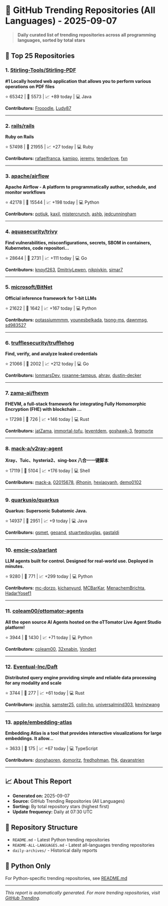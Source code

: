 # 🌟 GitHub Trending Repositories (All Languages) - 2025-09-07

> **Daily curated list of trending repositories across all programming languages, sorted by total stars**

## 🚀 Top 25 Repositories

### 1. [Stirling-Tools/Stirling-PDF](https://github.com/Stirling-Tools/Stirling-PDF)

**#1 Locally hosted web application that allows you to perform various operations on PDF files**

⭐ 65342 | 🍴 5573 | 📈 +89 today | 💻 Java

**Contributors:** [Frooodle](https://github.com/Frooodle), [Ludy87](https://github.com/Ludy87)

---

### 2. [rails/rails](https://github.com/rails/rails)

**Ruby on Rails**

⭐ 57498 | 🍴 21955 | 📈 +27 today | 💻 Ruby

**Contributors:** [rafaelfranca](https://github.com/rafaelfranca), [kamipo](https://github.com/kamipo), [jeremy](https://github.com/jeremy), [tenderlove](https://github.com/tenderlove), [fxn](https://github.com/fxn)

---

### 3. [apache/airflow](https://github.com/apache/airflow)

**Apache Airflow - A platform to programmatically author, schedule, and monitor workflows**

⭐ 42178 | 🍴 15544 | 📈 +198 today | 💻 Python

**Contributors:** [potiuk](https://github.com/potiuk), [kaxil](https://github.com/kaxil), [mistercrunch](https://github.com/mistercrunch), [ashb](https://github.com/ashb), [jedcunningham](https://github.com/jedcunningham)

---

### 4. [aquasecurity/trivy](https://github.com/aquasecurity/trivy)

**Find vulnerabilities, misconfigurations, secrets, SBOM in containers, Kubernetes, code repositori...**

⭐ 28644 | 🍴 2731 | 📈 +111 today | 💻 Go

**Contributors:** [knqyf263](https://github.com/knqyf263), [DmitriyLewen](https://github.com/DmitriyLewen), [nikpivkin](https://github.com/nikpivkin), [simar7](https://github.com/simar7)

---

### 5. [microsoft/BitNet](https://github.com/microsoft/BitNet)

**Official inference framework for 1-bit LLMs**

⭐ 21622 | 🍴 1642 | 📈 +167 today | 💻 Python

**Contributors:** [potassiummmm](https://github.com/potassiummmm), [younesbelkada](https://github.com/younesbelkada), [tsong-ms](https://github.com/tsong-ms), [dawnmsg](https://github.com/dawnmsg), [sd983527](https://github.com/sd983527)

---

### 6. [trufflesecurity/trufflehog](https://github.com/trufflesecurity/trufflehog)

**Find, verify, and analyze leaked credentials**

⭐ 21066 | 🍴 2002 | 📈 +212 today | 💻 Go

**Contributors:** [lonmarsDev](https://github.com/lonmarsDev), [roxanne-tampus](https://github.com/roxanne-tampus), [ahrav](https://github.com/ahrav), [dustin-decker](https://github.com/dustin-decker)

---

### 7. [zama-ai/fhevm](https://github.com/zama-ai/fhevm)

**FHEVM, a full-stack framework for integrating Fully Homomorphic Encryption (FHE) with blockchain ...**

⭐ 17298 | 🍴 726 | 📈 +146 today | 💻 Rust

**Contributors:** [jatZama](https://github.com/jatZama), [immortal-tofu](https://github.com/immortal-tofu), [leventdem](https://github.com/leventdem), [goshawk-3](https://github.com/goshawk-3), [fegmorte](https://github.com/fegmorte)

---

### 8. [mack-a/v2ray-agent](https://github.com/mack-a/v2ray-agent)

**Xray、Tuic、hysteria2、sing-box 八合一一键脚本**

⭐ 17119 | 🍴 5104 | 📈 +176 today | 💻 Shell

**Contributors:** [mack-a](https://github.com/mack-a), [02015678](https://github.com/02015678), [iRhonin](https://github.com/iRhonin), [hexiaoyanh](https://github.com/hexiaoyanh), [demo0102](https://github.com/demo0102)

---

### 9. [quarkusio/quarkus](https://github.com/quarkusio/quarkus)

**Quarkus: Supersonic Subatomic Java.**

⭐ 14937 | 🍴 2951 | 📈 +9 today | 💻 Java

**Contributors:** [gsmet](https://github.com/gsmet), [geoand](https://github.com/geoand), [stuartwdouglas](https://github.com/stuartwdouglas), [gastaldi](https://github.com/gastaldi)

---

### 10. [emcie-co/parlant](https://github.com/emcie-co/parlant)

**LLM agents built for control. Designed for real-world use. Deployed in minutes.**

⭐ 9280 | 🍴 771 | 📈 +299 today | 💻 Python

**Contributors:** [mc-dorzo](https://github.com/mc-dorzo), [kichanyurd](https://github.com/kichanyurd), [MCBarKar](https://github.com/MCBarKar), [MenachemBrichta](https://github.com/MenachemBrichta), [HadarYosef1](https://github.com/HadarYosef1)

---

### 11. [coleam00/ottomator-agents](https://github.com/coleam00/ottomator-agents)

**All the open source AI Agents hosted on the oTTomator Live Agent Studio platform!**

⭐ 3944 | 🍴 1430 | 📈 +71 today | 💻 Python

**Contributors:** [coleam00](https://github.com/coleam00), [32xnabin](https://github.com/32xnabin), [Vondert](https://github.com/Vondert)

---

### 12. [Eventual-Inc/Daft](https://github.com/Eventual-Inc/Daft)

**Distributed query engine providing simple and reliable data processing for any modality and scale**

⭐ 3744 | 🍴 277 | 📈 +61 today | 💻 Rust

**Contributors:** [jaychia](https://github.com/jaychia), [samster25](https://github.com/samster25), [colin-ho](https://github.com/colin-ho), [universalmind303](https://github.com/universalmind303), [kevinzwang](https://github.com/kevinzwang)

---

### 13. [apple/embedding-atlas](https://github.com/apple/embedding-atlas)

**Embedding Atlas is a tool that provides interactive visualizations for large embeddings. It allow...**

⭐ 3633 | 🍴 175 | 📈 +67 today | 💻 TypeScript

**Contributors:** [donghaoren](https://github.com/donghaoren), [domoritz](https://github.com/domoritz), [fredhohman](https://github.com/fredhohman), [fhk](https://github.com/fhk), [davanstrien](https://github.com/davanstrien)

---


## 📈 About This Report

- **Generated on:** 2025-09-07
- **Source:** GitHub Trending Repositories (All Languages)
- **Sorting:** By total repository stars (highest first)
- **Update frequency:** Daily at 07:30 UTC

## 🔗 Repository Structure

- `README.md` - Latest Python trending repositories
- `README-ALL-LANGUAGES.md` - Latest all-languages trending repositories
- `daily-archives/` - Historical daily reports

## 🐍 Python Only

For Python-specific trending repositories, see [README.md](./README.md)

---

*This report is automatically generated. For more trending repositories, visit [GitHub Trending](https://github.com/trending).*
